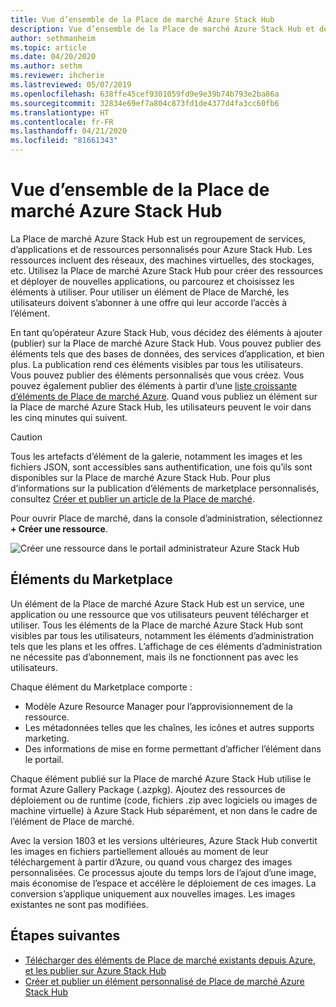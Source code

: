 ```yaml
---
title: Vue d’ensemble de la Place de marché Azure Stack Hub
description: Vue d’ensemble de la Place de marché Azure Stack Hub et de ses éléments.
author: sethmanheim
ms.topic: article
ms.date: 04/20/2020
ms.author: sethm
ms.reviewer: ihcherie
ms.lastreviewed: 05/07/2019
ms.openlocfilehash: 638ffe45cef9301059fd9e9e39b74b793e2ba86a
ms.sourcegitcommit: 32834e69ef7a804c873fd1de4377d4fa3cc60fb6
ms.translationtype: HT
ms.contentlocale: fr-FR
ms.lasthandoff: 04/21/2020
ms.locfileid: "81661343"
---
```

# <a name="azure-stack-hub-marketplace-overview"></a>Vue d’ensemble de la Place de marché Azure Stack Hub

La Place de marché Azure Stack Hub est un regroupement de services, d’applications et de ressources personnalisés pour Azure Stack Hub. Les ressources incluent des réseaux, des machines virtuelles, des stockages, etc. Utilisez la Place de marché Azure Stack Hub pour créer des ressources et déployer de nouvelles applications, ou parcourez et choisissez les éléments à utiliser. Pour utiliser un élément de Place de Marché, les utilisateurs doivent s’abonner à une offre qui leur accorde l’accès à l’élément.

En tant qu’opérateur Azure Stack Hub, vous décidez des éléments à ajouter (publier) sur la Place de marché Azure Stack Hub. Vous pouvez publier des éléments tels que des bases de données, des services d’application, et bien plus. La publication rend ces éléments visibles par tous les utilisateurs. Vous pouvez publier des éléments personnalisés que vous créez. Vous pouvez également publier des éléments à partir d’une [liste croissante d’éléments de Place de marché Azure](azure-stack-marketplace-azure-items.md). Quand vous publiez un élément sur la Place de marché Azure Stack Hub, les utilisateurs peuvent le voir dans les cinq minutes qui suivent.

> [!CAUTION]  
> Tous les artefacts d’élément de la galerie, notamment les images et les fichiers JSON, sont accessibles sans authentification, une fois qu’ils sont disponibles sur la Place de marché Azure Stack Hub. Pour plus d’informations sur la publication d’éléments de marketplace personnalisés, consultez [Créer et publier un article de la Place de marché](azure-stack-create-and-publish-marketplace-item.md).

Pour ouvrir Place de marché, dans la console d’administration, sélectionnez **+ Créer une ressource**.

![Créer une ressource dans le portail administrateur Azure Stack Hub](media/azure-stack-marketplace/marketplace1.png)

## <a name="marketplace-items"></a>Éléments du Marketplace

Un élément de la Place de marché Azure Stack Hub est un service, une application ou une ressource que vos utilisateurs peuvent télécharger et utiliser. Tous les éléments de la Place de marché Azure Stack Hub sont visibles par tous les utilisateurs, notamment les éléments d’administration tels que les plans et les offres. L’affichage de ces éléments d’administration ne nécessite pas d’abonnement, mais ils ne fonctionnent pas avec les utilisateurs.

Chaque élément du Marketplace comporte :

* Modèle Azure Resource Manager pour l’approvisionnement de la ressource.
* Les métadonnées telles que les chaînes, les icônes et autres supports marketing.
* Des informations de mise en forme permettant d’afficher l’élément dans le portail.

Chaque élément publié sur la Place de marché Azure Stack Hub utilise le format Azure Gallery Package (.azpkg). Ajoutez des ressources de déploiement ou de runtime (code, fichiers .zip avec logiciels ou images de machine virtuelle) à Azure Stack Hub séparément, et non dans le cadre de l’élément de Place de marché.

Avec la version 1803 et les versions ultérieures, Azure Stack Hub convertit les images en fichiers partiellement alloués au moment de leur téléchargement à partir d’Azure, ou quand vous chargez des images personnalisées. Ce processus ajoute du temps lors de l’ajout d’une image, mais économise de l’espace et accélère le déploiement de ces images. La conversion s’applique uniquement aux nouvelles images. Les images existantes ne sont pas modifiées.

## <a name="next-steps"></a>Étapes suivantes

* [Télécharger des éléments de Place de marché existants depuis Azure, et les publier sur Azure Stack Hub](azure-stack-download-azure-marketplace-item.md)  
* [Créer et publier un élément personnalisé de Place de marché Azure Stack Hub](azure-stack-create-and-publish-marketplace-item.md)
